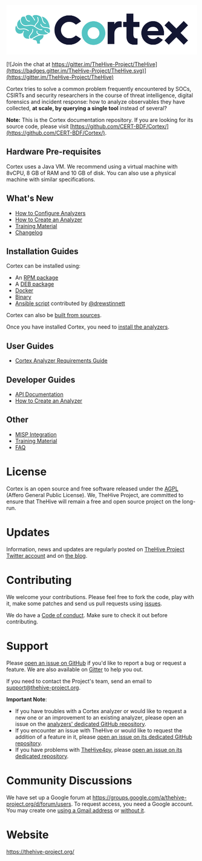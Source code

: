 ![](images/cortex-logo.png)

[![Join the chat at https://gitter.im/TheHive-Project/TheHive](https://badges.gitter.im/TheHive-Project/TheHive.svg)](https://gitter.im/TheHive-Project/TheHive)

Cortex tries to solve a common problem frequently encountered by SOCs, CSIRTs and security researchers in the course of threat intelligence, digital forensics and incident response: how to analyze observables they have collected, **at scale, by querying a single tool** instead of several?

**Note:**  This is the Cortex documentation repository. If you are looking for its source code, please visit [https://github.com/CERT-BDF/Cortex/](https://github.com/CERT-BDF/Cortex/).


## Hardware Pre-requisites
Cortex uses a Java VM. We recommend using a virtual machine with 8vCPU, 8 GB of RAM and 10 GB of disk. You can also use a
physical machine with similar specifications.

## What's New

- [How to Configure Analyzers](analyzer_requirements.md)
- [How to Create an Analyzer](api/how-to-create-an-analyzer.md)
- [Training Material](https://github.com/CERT-BDF/TheHiveDocs/blob/master/training-material.md)
- [Changelog](https://github.com/CERT-BDF/Cortex/blob/master/CHANGELOG.md)

## Installation Guides

Cortex can be installed using:
- An [RPM package](installation/rpm-guide.md)
- A [DEB package](installation/deb-guide.md)
- [Docker](installation/docker-guide.md)
- [Binary](installation/binary-guide.md)
- [Ansible script](https://github.com/drewstinnett/ansible-cortex) contributed by
[@drewstinnett](https://github.com/drewstinnett)

Cortex can also be [built from sources](installation/build-guide.md).

Once you have installed Cortex, you need to [install the analyzers](installation/analyzers.md).

## User Guides

- [Cortex Analyzer Requirements Guide](analyzer_requirements.md)

## Developer Guides

- [API Documentation](api/README.md)
- [How to Create an Analyzer](api/how-to-create-an-analyzer.md)

## Other
- [MISP Integration](misp.md)
- [Training Material](https://github.com/CERT-BDF/TheHiveDocs/blob/master/training-material.md)
- [FAQ](FAQ.md)

# License
Cortex is an open source and free software released under the [AGPL](https://github.com/CERT-BDF/TheHive/blob/master/LICENSE) (Affero General Public License). We, TheHive Project, are committed to ensure that TheHive will remain a free and open source project on the long-run.

# Updates
Information, news and updates are regularly posted on [TheHive Project Twitter account](https://twitter.com/thehive_project) and on [the blog](https://blog.thehive-project.org/).

# Contributing
We welcome your contributions. Please feel free to fork the code, play with it, make some patches and send us pull requests using [issues](https://github.com/CERT-BDF/Cortex/issues).

We do have a [Code of conduct](code_of_conduct.md). Make sure to check it out before contributing.

# Support
Please [open an issue on GitHub](https://github.com/CERT-BDF/Cortex/issues/new) if you'd like to report a bug or request a feature. We are also available on [Gitter](https://gitter.im/TheHive-Project/TheHive) to help you out.

If you need to contact the Project's team, send an email to <support@thehive-project.org>.

**Important Note**:

- If you have troubles with a Cortex analyzer or would like to request a new one or an improvement to an existing analyzer, please open an issue on the [analyzers' dedicated GitHub repository](https://github.com/CERT-BDF/cortex-analyzers/issues/new).
- If you encounter an issue with TheHive or would like to request the addition of a feature in it, please [open an issue on its dedicated GitHub repository](https://github.com/CERT-BDF/TheHive/issues/new).
- If you have problems with [TheHive4py](https://github.com/CERT-BDF/TheHive4py), please [open an issue on its dedicated repository](https://github.com/CERT-BDF/TheHive4py/issues/new).

# Community Discussions
We have set up a Google forum at <https://groups.google.com/a/thehive-project.org/d/forum/users>. To request access, you need a Google account. You may create one [using a Gmail address](https://accounts.google.com/SignUp?hl=en) or [without it](https://accounts.google.com/SignUpWithoutGmail?hl=en).

# Website
<https://thehive-project.org/>
